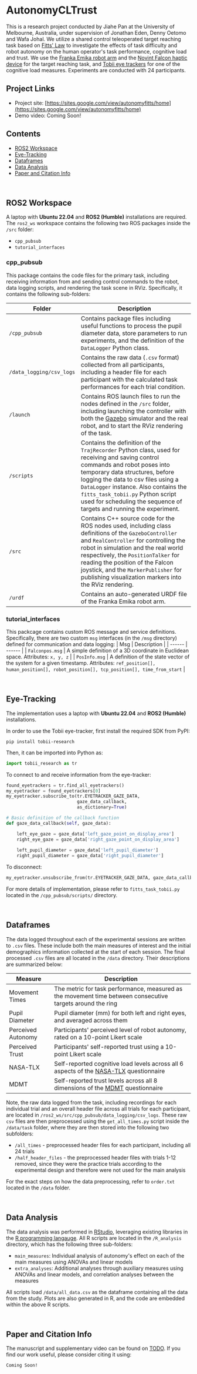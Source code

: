 # AutonomyCLTrust

This is a research project conducted by Jiahe Pan at the University of Melbourne, Australia, under supervision of Jonathan Eden, Denny Oetomo and Wafa Johal. We utilize a shared control teleoperated target reaching task based on [Fitts' Law](http://www2.psychology.uiowa.edu/faculty/mordkoff/InfoProc/pdfs/Fitts%201954.pdf) to investigate the effects of task difficulty and robot autonomy on the human operator's task performance, cognitive load and trust. We use the [Franka Emika robot arm](https://franka.de/research) and the [Novint Falcon haptic device](https://www.forcedimension.com/company/about) for the target reaching task, and [Tobii eye trackers](https://www.tobii.com/solutions/scientific-research) for one of the cognitive load measures. Experiments are conducted with 24 participants. 


## Project Links
- Project site: [https://sites.google.com/view/autonomyfitts/home](https://sites.google.com/view/autonomyfitts/home)
- Demo video: Coming Soon!


## Contents

- [ROS2 Workspace](#1)
- [Eye-Tracking](#2)
- [Dataframes](#3)
- [Data Analysis](#4)
- [Paper and Citation Info](#5)


<br>

<a id='1'></a>

## ROS2 Workspace

A laptop with <strong>Ubuntu 22.04</strong> and <strong>ROS2 (Humble)</strong> installations are required. The `ros2_ws` workspace contains the following two ROS packages inside the `/src` folder:
- `cpp_pubsub`
- `tutorial_interfaces`

### cpp_pubsub
This package contains the code files for the primary task, including receiving information from and sending control commands to the robot, data logging scripts, and rendering the task scene in RViz. Specifically, it contains the following sub-folders:

| Folder | Description |
| ------ | ------ |
| `/cpp_pubsub` | Contains package files including useful functions to process the pupil diameter data, store parameters to run experiments, and the definition of the `DataLogger` Python class. |
| `/data_logging/csv_logs` | Contains the raw data (`.csv` format) collected from all participants, including a header file for each participant with the calculated task performances for each trial condition. |
| `/launch` | Contains ROS launch files to run the nodes defined in the `/src` folder, including launching the controller with both the [Gazebo](https://docs.ros.org/en/foxy/Tutorials/Advanced/Simulators/Ignition/Ignition.html) simulator and the real robot, and to start the RViz rendering of the task. |
| `/scripts` | Contains the definition of the `TrajRecorder` Python class, used for receiving and saving control commands and robot poses into temporary data structures, before logging the data to csv files using a `DataLogger` instance. Also contains the `fitts_task_tobii.py` Python script used for scheduling the sequence of targets and running the experiment. |
| `/src` | Contains C++ source code for the ROS nodes used, including class definitions of the `GazeboController` and `RealController` for controlling the robot in simulation and the real world respectively, the `PositionTalker` for reading the position of the Falcon joystick, and the `MarkerPublisher` for publishing visualization markers into the RViz rendering.  |
| `/urdf` | Contains an auto-generated URDF file of the Franka Emika robot arm.  |

### tutorial_interfaces
This packcage contains custom ROS message and service definitions. Specifically, there are two custom `msg` interfaces (in the `/msg` directory) defined for communication and data logging:
| Msg | Description |
| ------ | ------ |
| `Falconpos.msg` | A simple definition of a 3D coordinate in Euclidean space. Attributes: `x, y, z` |
| `PosInfo.msg` | A definition of the state vector of the system for a given timestamp. Attributes: `ref_position[], human_position[], robot_position[], tcp_position[], time_from_start` |


<br>

<a id='2'></a>

## Eye-Tracking

The implementation uses a laptop with <strong>Ubuntu 22.04</strong> and <strong>ROS2 (Humble)</strong> installations.

In order to use the Tobii eye-tracker, first install the required SDK from PyPI:
```shell script
pip install tobii-research
```
Then, it can be imported into Python as:
```python
import tobii_research as tr
```
To connect to and receive information from the eye-tracker:
```python
found_eyetrackers = tr.find_all_eyetrackers()
my_eyetracker = found_eyetrackers[0]
my_eyetracker.subscribe_to(tr.EYETRACKER_GAZE_DATA, 
                           gaze_data_callback, 
                           as_dictionary=True)

# Basic definition of the callback function
def gaze_data_callback(self, gaze_data):

    left_eye_gaze = gaze_data['left_gaze_point_on_display_area']
    right_eye_gaze = gaze_data['right_gaze_point_on_display_area']
    
    left_pupil_diameter = gaze_data['left_pupil_diameter']
    right_pupil_diameter = gaze_data['right_pupil_diameter']
```
To disconnect:
```python
my_eyetracker.unsubscribe_from(tr.EYETRACKER_GAZE_DATA, gaze_data_callback)
```
For more details of implementation, please refer to `fitts_task_tobii.py` located in the `/cpp_pubsub/scripts/` directory.


<br>

<a id='3'></a>

## Dataframes

The data logged throughout each of the experimental sessions are written to `.csv` files. These include both the main measures of interest and the initial demographics information collected at the start of each session. The final processed `.csv` files are all located in the `/data` directory. Their descriptions are summarized below:

| Measure | Description |
| ------ | ------ |
| Movement Times | The metric for task performance, measured as the movement time between consecutive targets around the ring |
| Pupil Diameter | Pupil diameter (mm) for both left and right eyes, and averaged across them |
| Perceived Autonomy | Participants' perceived level of robot autonomy, rated on a 10-point Likert scale |
| Perceived Trust | Participants' self-reported trust using a 10-point Likert scale |
| NASA-TLX | Self-reported cognitive load levels across all 6 aspects of the [NASA-TLX](https://www.sciencedirect.com/science/article/abs/pii/S0166411508623869) questionnaire |
| MDMT |  Self-reported trust levels across all 8 dimensions of the [MDMT](https://research.clps.brown.edu/SocCogSci/Measures/CurrentVersion_MDMT.pdf) questionnaire |

Note, the raw data logged from the task, including recordings for each individual trial and an overall header file across all trials for each participant, are located in `/ros2_ws/src/cpp_pubsub/data_logging/csv_logs`. These raw `csv` files are then preprocessed using the `get_all_times.py` script inside the `/data/task` folder, where they are then stored into the following two subfolders:
- `/all_times` - preprocessed header files for each participant, including all 24 trials
- `/half_header_files` - the preprocessed header files with trials 1-12 removed, since they were the practice trials according to the experimental design and therefore were not used for the main analysis

For the exact steps on how the data preprocessing, refer to `order.txt` located in the `/data` folder.


<br>

<a id='4'></a>

## Data Analysis

The data analysis was performed in [RStudio](https://posit.co/download/rstudio-desktop/), leveraging existing libraries in the [R programming langauge](https://www.r-project.org/about.html). All R scripts are located in the `/R_analysis` directory, which has the following three sub-folders:
- `main_measures`: Individual analysis of autonomy's effect on each of the main measures using ANOVAs and linear models
- `extra_analyses`: Additional analyses through auxiliary measures using ANOVAs and linear models, and correlation analyses between the measures

All scripts load `/data/all_data.csv` as the dataframe containing all the data from the study. Plots are also generated in R, and the code are embedded within the above R scripts.


<br>

<a id='5'></a>

## Paper and Citation Info

The manuscript and supplementary video can be found on [TODO](https://ieeexplore.ieee.org/abstract/document/10517390).
If you find our work useful, please consider citing it using:
```
Coming Soon!
```